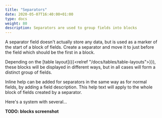 ```yaml
---
title: "Separators"
date: 2020-05-07T16:40:00+01:00
type: docs
weight: 80
description: Separators are used to group fields into blocks
---
```

A separator field doesn't actually store any data, but is used as a marker of the start of a block of fields. Create a separator  and move it to just before the field which should be the first in a block.

Depending on the [table layout]({{<relref "/docs/tables/table-layouts">}}), these blocks will be displayed in different ways, but in all cases will form a distinct group of fields.

Inline help can be added for separators in the same way as for normal fields, by adding a field description. This help text will apply to the whole block of fields created by a separator.

Here's a system with several...

**TODO: blocks screenshot**

